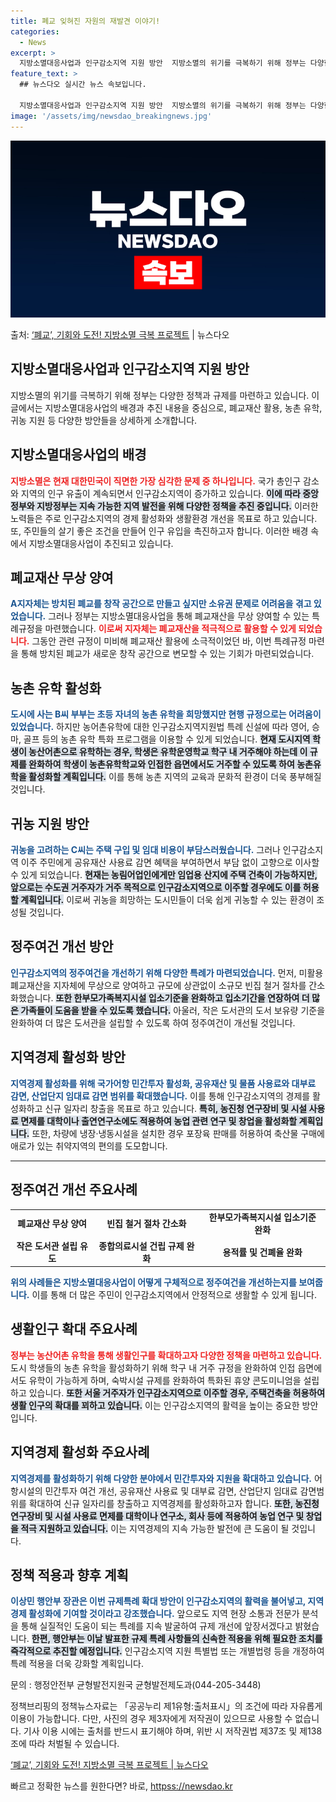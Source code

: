 ```yaml
---
title: 폐교 잊혀진 자원의 재발견 이야기!
categories:
  - News
excerpt: >
  지방소멸대응사업과 인구감소지역 지원 방안  지방소멸의 위기를 극복하기 위해 정부는 다양한 정책과 규제를 마련…
feature_text: >
  ## 뉴스다오 실시간 뉴스 속보입니다.

  지방소멸대응사업과 인구감소지역 지원 방안  지방소멸의 위기를 극복하기 위해 정부는 다양한 정책과 규제를 마련…
image: '/assets/img/newsdao_breakingnews.jpg'
---
```


![뉴스다오 속보](/assets/img/newsdao_breakingnews.jpg)

<p>출처: <a href="httpss://newsdao.kr/4909" rel="dofollow">‘폐교’, 기회와 도전! 지방소멸 극복 프로젝트</a> | 뉴스다오</p>

<h2 data-ke-size="size26">지방소멸대응사업과 인구감소지역 지원 방안</h2>

<p data-ke-size="size16">지방소멸의 위기를 극복하기 위해 정부는 다양한 정책과 규제를 마련하고 있습니다. 이 글에서는 지방소멸대응사업의 배경과 추진 내용을 중심으로, 폐교재산 활용, 농촌 유학, 귀농 지원 등 다양한 방안들을 상세하게 소개합니다.</p>

<h2 data-ke-size="size26">지방소멸대응사업의 배경</h2>

<p data-ke-size="size16"><b><span style="color: #ee2323;">지방소멸은 현재 대한민국이 직면한 가장 심각한 문제 중 하나입니다.</span></b> 국가 총인구 감소와 지역의 인구 유출이 계속되면서 인구감소지역이 증가하고 있습니다. <b><span style="background-color: #21538527;">이에 따라 중앙정부와 지방정부는 지속 가능한 지역 발전을 위해 다양한 정책을 추진 중입니다.</span></b> 이러한 노력들은 주로 인구감소지역의 경제 활성화와 생활환경 개선을 목표로 하고 있습니다. 또, 주민들의 살기 좋은 조건을 만들어 인구 유입을 촉진하고자 합니다. 이러한 배경 속에서 지방소멸대응사업이 추진되고 있습니다.</p>

<h2 data-ke-size="size26">폐교재산 무상 양여</h2>

<p data-ke-size="size16"><b><span style="color: #1a5490;">A지자체는 방치된 폐교를 창작 공간으로 만들고 싶지만 소유권 문제로 어려움을 겪고 있었습니다.</span></b> 그러나 정부는 지방소멸대응사업을 통해 폐교재산을 무상 양여할 수 있는 특례규정을 마련했습니다. <b><span style="color: #ee2323;">이로써 지자체는 폐교재산을 적극적으로 활용할 수 있게 되었습니다.</span></b> 그동안 관련 규정이 미비해 폐교재산 활용에 소극적이었던 바, 이번 특례규정 마련을 통해 방치된 폐교가 새로운 창작 공간으로 변모할 수 있는 기회가 마련되었습니다.</p>

<h2 data-ke-size="size26">농촌 유학 활성화</h2>

<p data-ke-size="size16"><b><span style="color: #1a5490;">도시에 사는 B씨 부부는 초등 자녀의 농촌 유학을 희망했지만 현행 규정으로는 어려움이 있었습니다.</span></b> 하지만 농어촌유학에 대한 인구감소지역지원법 특례 신설에 따라 영어, 승마, 골프 등의 농촌 유학 특화 프로그램을 이용할 수 있게 되었습니다. <b><span style="background-color: #21538527;">현재 도시지역 학생이 농산어촌으로 유학하는 경우, 학생은 유학운영학교 학구 내 거주해야 하는데 이 규제를 완화하여 학생이 농촌유학학교와 인접한 읍면에서도 거주할 수 있도록 하여 농촌유학을 활성화할 계획입니다.</span></b> 이를 통해 농촌 지역의 교육과 문화적 환경이 더욱 풍부해질 것입니다.</p>

<h2 data-ke-size="size26">귀농 지원 방안</h2>

<p data-ke-size="size16"><b><span style="color: #1a5490;">귀농을 고려하는 C씨는 주택 구입 및 임대 비용이 부담스러웠습니다.</span></b> 그러나 인구감소지역 이주 주민에게 공유재산 사용료 감면 혜택을 부여하면서 부담 없이 고향으로 이사할 수 있게 되었습니다. <b><span style="background-color: #21538527;">현재는 농림어업인에게만 임업용 산지에 주택 건축이 가능하지만, 앞으로는 수도권 거주자가 거주 목적으로 인구감소지역으로 이주할 경우에도 이를 허용할 계획입니다.</span></b> 이로써 귀농을 희망하는 도시민들이 더욱 쉽게 귀농할 수 있는 환경이 조성될 것입니다.</p>

<h2 data-ke-size="size26">정주여건 개선 방안</h2>

<p data-ke-size="size16"><b><span style="color: #1a5490;">인구감소지역의 정주여건을 개선하기 위해 다양한 특례가 마련되었습니다.</span></b> 먼저, 미활용 폐교재산을 지자체에 무상으로 양여하고 규모에 상관없이 소규모 빈집 철거 절차를 간소화했습니다. <b><span style="background-color: #21538527;">또한 한부모가족복지시설 입소기준을 완화하고 입소기간을 연장하여 더 많은 가족들이 도움을 받을 수 있도록 했습니다.</span></b> 아울러, 작은 도서관의 도서 보유량 기준을 완화하여 더 많은 도서관을 설립할 수 있도록 하여 정주여건이 개선될 것입니다.</p>

<h2 data-ke-size="size26">지역경제 활성화 방안</h2>

<p data-ke-size="size16"><b><span style="color: #1a5490;">지역경제 활성화를 위해 국가어항 민간투자 활성화, 공유재산 및 물품 사용료와 대부료 감면, 산업단지 임대료 감면 범위를 확대했습니다.</span></b> 이를 통해 인구감소지역의 경제를 활성화하고 신규 일자리 창출을 목표로 하고 있습니다. <b><span style="background-color: #21538527;">특히, 농진청 연구장비 및 시설 사용료 면제를 대학이나 출연연구소에도 적용하여 농업 관련 연구 및 창업을 활성화할 계획입니다.</span></b> 또한, 차량에 냉장·냉동시설을 설치한 경우 포장육 판매를 허용하여 축산물 구매에 애로가 있는 취약지역의 편의를 도모합니다.</p>

<hr>

<h2 data-ke-size="size26">정주여건 개선 주요사례</h2>
<table style="width: 100%;">
    <tr>
        <td style="text-align: center; height: 17px;"><b>폐교재산 무상 양여</b></td>
        <td style="text-align: center; height: 17px;"><b>빈집 철거 절차 간소화</b></td>
        <td style="text-align: center; height: 17px;"><b>한부모가족복지시설 입소기준 완화</b></td>
    </tr>
    <tr>
        <td style="text-align: center; height: 17px;"><b>작은 도서관 설립 유도</b></td>
        <td style="text-align: center; height: 17px;"><b>종합의료시설 건립 규제 완화</b></td>
        <td style="text-align: center; height: 17px;"><b>용적률 및 건폐율 완화</b></td>
    </tr>
</table>

<p data-ke-size="size16"><b><span style="color: #1a5490;">위의 사례들은 지방소멸대응사업이 어떻게 구체적으로 정주여건을 개선하는지를 보여줍니다.</span></b> 이를 통해 더 많은 주민이 인구감소지역에서 안정적으로 생활할 수 있게 됩니다.</p>

<h2 data-ke-size="size26">생활인구 확대 주요사례</h2>

<p data-ke-size="size16"><b><span style="color: #ee2323;">정부는 농산어촌 유학을 통해 생활인구를 확대하고자 다양한 정책을 마련하고 있습니다.</span></b> 도시 학생들의 농촌 유학을 활성화하기 위해 학구 내 거주 규정을 완화하여 인접 읍면에서도 유학이 가능하게 하며, 숙박시설 규제를 완화하여 특화된 휴양 콘도미니엄을 설립하고 있습니다. <b><span style="background-color: #21538527;">또한 서울 거주자가 인구감소지역으로 이주할 경우, 주택건축을 허용하여 생활 인구의 확대를 꾀하고 있습니다.</span></b> 이는 인구감소지역의 활력을 높이는 중요한 방안입니다.</p>

<h2 data-ke-size="size26">지역경제 활성화 주요사례</h2>

<p data-ke-size="size16"><b><span style="color: #1a5490;">지역경제를 활성화하기 위해 다양한 분야에서 민간투자와 지원을 확대하고 있습니다.</span></b> 어항시설의 민간투자 여건 개선, 공유재산 사용료 및 대부료 감면, 산업단지 임대료 감면범위를 확대하여 신규 일자리를 창출하고 지역경제를 활성화하고자 합니다. <b><span style="background-color: #21538527;">또한, 농진청 연구장비 및 시설 사용료 면제를 대학이나 연구소, 회사 등에 적용하여 농업 연구 및 창업을 적극 지원하고 있습니다.</span></b> 이는 지역경제의 지속 가능한 발전에 큰 도움이 될 것입니다.</p>

<h2 data-ke-size="size26">정책 적용과 향후 계획</h2>

<p data-ke-size="size16"><b><span style="color: #1a5490;">이상민 행안부 장관은 이번 규제특례 확대 방안이 인구감소지역의 활력을 불어넣고, 지역경제 활성화에 기여할 것이라고 강조했습니다.</span></b> 앞으로도 지역 현장 소통과 전문가 분석을 통해 실질적인 도움이 되는 특례를 지속 발굴하여 규제 개선에 앞장서겠다고 밝혔습니다. <b><span style="background-color: #21538527;">한편, 행안부는 이날 발표한 규제 특례 사항들의 신속한 적용을 위해 필요한 조치를 즉각적으로 추진할 예정입니다.</span></b> 인구감소지역 지원 특별법 또는 개별법령 등을 개정하여 특례 적용을 더욱 강화할 계획입니다.</p>

<p data-ke-size="size16">문의 : 행정안전부 균형발전지원국 균형발전제도과(044-205-3448)</p>
<p data-ke-size="size16">정책브리핑의 정책뉴스자료는 「공공누리 제1유형:출처표시」의 조건에 따라 자유롭게 이용이 가능합니다. 다만, 사진의 경우 제3자에게 저작권이 있으므로 사용할 수 없습니다. 기사 이용 시에는 출처를 반드시 표기해야 하며, 위반 시 저작권법 제37조 및 제138조에 따라 처벌될 수 있습니다.</p>
<p data-ke-size="size16"><a href="httpss://newsdao.kr/4909">‘폐교’, 기회와 도전! 지방소멸 극복 프로젝트 | 뉴스다오 </a></p> 

빠르고 정확한 뉴스를 원한다면? 바로, <a href="httpss://newsdao.kr" rel="dofollow">httpss://newsdao.kr</a>


